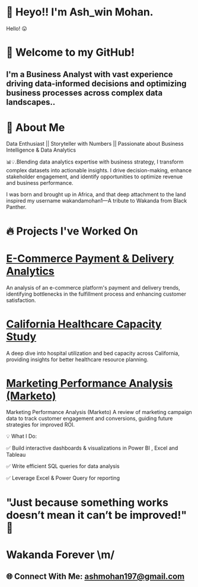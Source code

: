 # 👋 **Heyo!! I'm Ash_win Mohan.** 
Hello! :stuck_out_tongue:

# 🚀 Welcome to my GitHub!

## **I'm a Business Analyst with vast experience driving data-informed decisions and optimizing business processes across complex data landscapes..**

# 🌟 About Me

Data Enthusiast || Storyteller with Numbers || Passionate about Business Intelligence & Data Analytics

📊💡.Blending data analytics expertise with business strategy, I transform complex datasets into actionable insights. I drive decision-making, enhance stakeholder engagement, and identify opportunities to optimize revenue and business performance.

I was born and brought up in Africa, and that deep attachment to the land inspired my username wakandamohan1—A tribute to Wakanda from Black Panther. 

# 🔥 Projects I've Worked On

# [E-Commerce Payment & Delivery Analytics](https://github.com/wakandamohan1/E-Commerce-Payment-and-Delivery-Analytics-Case-Study)
An analysis of an e-commerce platform's payment and delivery trends, identifying bottlenecks in the fulfillment process and enhancing customer satisfaction.

# **[California Healthcare Capacity Study](https://github.com/wakandamohan1/California-Healthcare-Capacity-Study)**
A deep dive into hospital utilization and bed capacity across California, providing insights for better healthcare resource planning.

# [Marketing Performance Analysis (Marketo)](https://github.com/wakandamohan1/Marketing-Performance-Marketo-Data)
Marketing Performance Analysis (Marketo)
A review of marketing campaign data to track customer engagement and conversions, guiding future strategies for improved ROI.




💡 What I Do:

✅ Build interactive dashboards & visualizations in Power BI , Excel and Tableau

✅ Write efficient SQL queries for data analysis

✅ Leverage Excel & Power Query for reporting


# "Just because something works doesn’t mean it can’t be improved!" 🖤
# **Wakanda Forever \m/**

## 🌐 Connect With Me: ashmohan197@gmail.com
